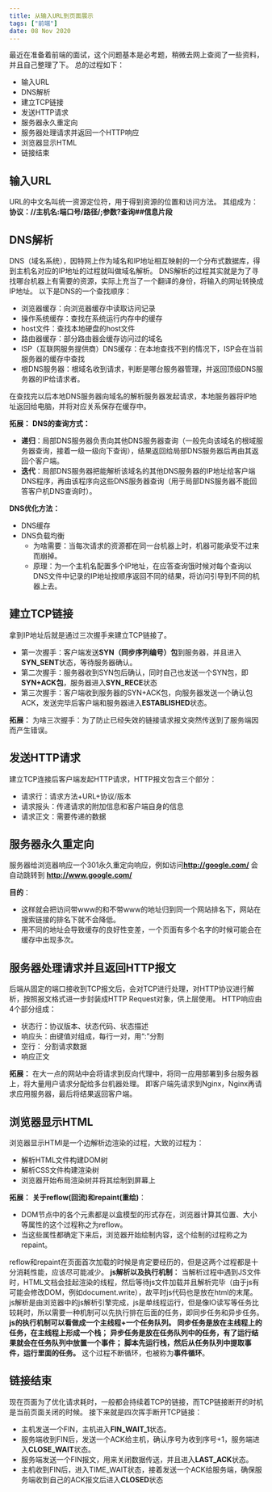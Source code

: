 ```yaml
---
title: 从输入URL到页面展示
tags: ["前端"]
date: 08 Nov 2020
---
```


最近在准备着前端的面试，这个问题基本是必考题，稍微去网上查阅了一些资料，并且自己整理了下。
总的过程如下：

- 输入URL
- DNS解析
- 建立TCP链接
- 发送HTTP请求
- 服务器永久重定向
- 服务器处理请求并返回一个HTTP响应
- 浏览器显示HTML
- 链接结束

## 输入URL

URL的中文名叫统一资源定位符，用于得到资源的位置和访问方法。
其组成为：**协议：//主机名:端口号/路径/;参数?查询##信息片段**

## DNS解析

DNS（域名系统），因特网上作为域名和IP地址相互映射的一个分布式数据库，得到主机名对应的IP地址的过程就叫做域名解析。
DNS解析的过程其实就是为了寻找哪台机器上有需要的资源，实际上充当了一个翻译的身份，将输入的网址转换成IP地址。
以下是DNS的一个查找顺序：

- 浏览器缓存：向浏览器缓存中读取访问记录
- 操作系统缓存：查找在系统运行内存中的缓存
- host文件：查找本地硬盘的host文件
- 路由器缓存：部分路由器会缓存访问过的域名
- ISP（互联网服务提供商）DNS缓存：在本地查找不到的情况下，ISP会在当前服务器的缓存中查找
- 根DNS服务器：根域名收到请求，判断是哪台服务器管理，并返回顶级DNS服务器的IP给请求者。

在查找完以后本地DNS服务器向域名的解析服务器发起请求，本地服务器将IP地址返回给电脑，并将对应关系保存在缓存中。

**拓展：**
**DNS的查询方式：**

- **递归**：局部DNS服务器负责向其他DNS服务器查询（一般先向该域名的根域服务器查询，接着一级一级向下查询），结果返回给局部DNS服务器后再由其返回个客户端。
- **迭代**：局部DNS服务器把能解析该域名的其他DNS服务器的IP地址给客户端DNS程序，再由该程序向这些DNS服务器查询（用于局部DNS服务器不能回答客户机DNS查询时）。

**DNS优化方法：**

- DNS缓存
- DNS负载均衡
  - 为啥需要：当每次请求的资源都在同一台机器上时，机器可能承受不过来而崩掉。
  - 原理：为一个主机名配置多个IP地址，在应答查询饿时候对每个查询以DNS文件中记录的IP地址按顺序返回不同的结果，将访问引导到不同的机器上去。

## 建立TCP链接

拿到IP地址后就是通过三次握手来建立TCP链接了。

- 第一次握手：客户端发送**SYN（同步序列编号）包**到服务器，并且进入**SYN_SENT**状态，等待服务器确认。
- 第二次握手：服务器收到SYN包后确认，同时自己也发送一个SYN包，即**SYN+ACK包**，服务器进入**SYN_RECE**状态
- 第三次握手：客户端收到服务器的SYN+ACK包，向服务器发送一个确认包ACK，发送完毕后客户端和服务器进入**ESTABLISHED**状态。

**拓展：**
为啥三次握手：为了防止已经失效的链接请求报文突然传送到了服务端因而产生错误。

## 发送HTTP请求

建立TCP连接后客户端发起HTTP请求，HTTP报文包含三个部分：

- 请求行：请求方法+URL+协议/版本
- 请求报头：传递请求的附加信息和客户端自身的信息
- 请求正文：需要传递的数据

## 服务器永久重定向

服务器给浏览器响应一个301永久重定向响应，例如访问**http://google.com/** 会自动跳转到 **http://www.google.com/**

**目的**：

- 这样就会把访问带www的和不带www的地址归到同一个网站排名下，网站在搜索链接的排名下就不会降低。
- 用不同的地址会导致缓存的良好性变差，一个页面有多个名字的时候可能会在缓存中出现多次。

## 服务器处理请求并且返回HTTP报文

后端从固定的端口接收到TCP报文后，会对TCP进行处理，对HTTP协议进行解析，按照报文格式进一步封装成HTTP Request对象，供上层使用。
HTTP响应由4个部分组成：

- 状态行：协议版本、状态代码、状态描述
- 响应头：由键值对组成，每行一对，用“:”分割
- 空行： 分割请求数据
- 响应正文

**拓展：**
在大一点的网站中会将请求到反向代理中，将同一应用部署到多台服务器上，将大量用户请求分配给多台机器处理。
即客户端先请求到Nginx，Nginx再请求应用服务器，最后将结果返回客户端。

## 浏览器显示HTML

浏览器显示HTMl是一个边解析边渲染的过程，大致的过程为：

- 解析HTML文件构建DOM树
- 解析CSS文件构建渲染树
- 浏览器开始布局渲染树并将其绘制到屏幕上

**拓展：**
**关于reflow(回流)和repaint(重绘)**：

- DOM节点中的各个元素都是以盒模型的形式存在，浏览器计算其位置、大小等属性的这个过程称之为reflow。
- 当这些属性都确定下来后，浏览器开始绘制内容，这个绘制的过程称之为repaint。

reflow和repaint在页面首次加载的时候是肯定要经历的，但是这两个过程都是十分消耗性能，应该尽可能减少。
**js解析以及执行机制：**
当解析过程中遇到JS文件时，HTML文档会挂起渲染的线程，然后等待js文件加载并且解析完毕（由于js有可能会修改DOM，例如document.write），故平时js代码也是放在html的末尾。
js解析是由浏览器中的js解析引擎完成，js是单线程运行，但是像IO读写等任务比较耗时，所以需要一种机制可以先执行排在后面的任务，即同步任务和异步任务。
**js的执行机制可以看做成一个主线程+一个任务队列。**
**同步任务是放在主线程上的任务，在主线程上形成一个栈；**
**异步任务是放在任务队列中的任务，有了运行结果就会在任务队列中放置一个事件；**
**脚本先运行栈，然后从任务队列中提取事件，运行里面的任务。**
这个过程不断循环，也被称为**事件循环**。

## 链接结束

现在页面为了优化请求耗时，一般都会持续着TCP的链接，而TCP链接断开的时机是当前页面关闭的时候。
接下来就是四次挥手断开TCP链接：

- 主机发送一个FIN，主机进入**FIN_WAIT_1**状态。
- 服务端收到FIN后，发送一个ACK给主机，确认序号为收到序号+1，服务端进入**CLOSE_WAIT**状态。
- 服务端发送一个FIN报文，用来关闭数据传送，并且进入**LAST_ACK**状态。
- 主机收到FIN后，进入TIME_WAIT状态，接着发送一个ACK给服务端，确保服务端收到自己的ACK报文后进入**CLOSED**状态
